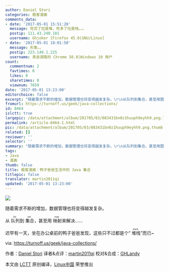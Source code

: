 ```yaml
---
author: Daniel Stori
categories: 极客漫画
comments_data:
- date: '2017-05-01 15:51:20'
  message: 吃完了拉是堆，吃多了吐是栈。。。
  postip: 111.43.240.181
  username: Ghjoker [Firefox 45.0|GNU/Linux]
- date: '2017-05-01 18:01:50'
  message: 形象。。
  postip: 223.149.1.225
  username: 来自湖南的 Chrome 58.0|Windows 10 用户
count:
  commentnum: 2
  favtimes: 0
  likes: 0
  sharetimes: 0
  viewnum: 7659
date: '2017-05-01 13:23:00'
editorchoice: false
excerpt: "随着需求不断的增加，数据管理也将变得越发复杂。\r\n从队列到集合，甚至用图来解决……\r\n有若一天，坐在办公桌前的鸭子爸爸发现，这些只不过都是个“堆栈”而已~"
fromurl: https://turnoff.us/geek/java-collections/
id: 8464
islctt: true
largepic: /data/attachment/album/201705/03/083431bn0z1huuph9eyhh9.png.large.jpg
permalink: /article-8464-1.html
pic: /data/attachment/album/201705/03/083431bn0z1huuph9eyhh9.png.thumb.jpg
related: []
reviewer: ''
selector: ''
summary: "随着需求不断的增加，数据管理也将变得越发复杂。\r\n从队列到集合，甚至用图来解决……\r\n有若一天，坐在办公桌前的鸭子爸爸发现，这些只不过都是个“堆栈”而已~"
tags:
- Java
- 漫画
thumb: false
title: 极客漫画：鸭子爸爸生活中的 Java 集合
titlepic: false
translator: martin2011qi
updated: '2017-05-01 13:23:00'
---
```


![](/data/attachment/album/201705/03/083431bn0z1huuph9eyhh9.png)


随着需求不断的增加，数据管理也将变得越发复杂。


从<ruby> 队列 <rp>  （ </rp> <rt>  list </rt> <rp>  ） </rp></ruby>到<ruby> 集合 <rp>  （ </rp> <rt>  set </rt> <rp>  ） </rp></ruby>，甚至用<ruby> 映射 <rp>  （ </rp> <rt>  map </rt> <rp>  ） </rp></ruby>来解决……


迟早有一天，坐在办公桌前的鸭子爸爸发现，这些只不过都是个“<ruby> 堆栈 <rp>  （ </rp> <rt>  stack </rt> <rp>  ） </rp></ruby>”而已~


via: <https://turnoff.us/geek/java-collections/>


作者：[Daniel Stori](http://turnoff.us/about/) 译者&点评：[martin2011qi](https://github.com/martin2011qi) 校对&合成：[GHLandy](https://github.com/GHLandy)


本文由 [LCTT](https://github.com/LCTT/TranslateProject) 原创编译，[Linux中国](https://linux.cn/) 荣誉推出